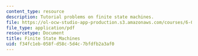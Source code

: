 ```yaml
---
content_type: resource
description: Tutorial problems on finite state machines.
file: https://ol-ocw-studio-app-production.s3.amazonaws.com/courses/6-004-computation-structures-spring-2009/f34fc1eb058fd58c5d4c7bfdfb2a3af0_MIT6_004s09_tutor07.pdf
file_type: application/pdf
resourcetype: Document
title: Finite State Machines
uid: f34fc1eb-058f-d58c-5d4c-7bfdfb2a3af0
---
```

